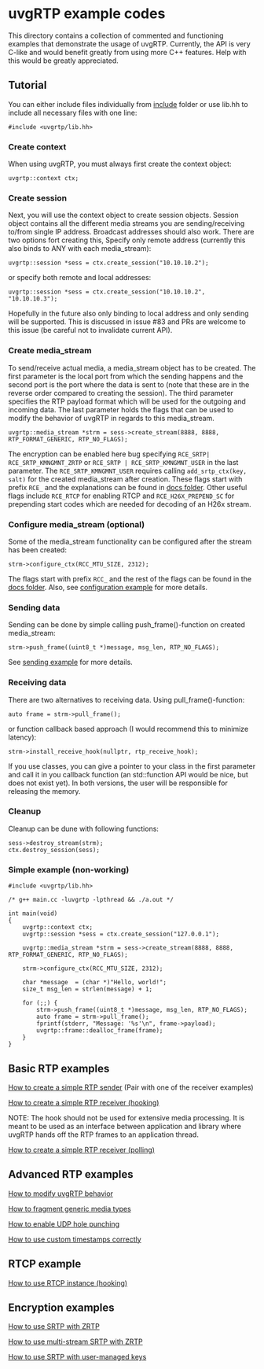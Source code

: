 # uvgRTP example codes

This directory contains a collection of commented and functioning examples that demonstrate the usage of uvgRTP. Currently, the API is very C-like and would benefit greatly from using more C++ features. Help with this would be greatly appreciated.

## Tutorial

You can either include files individually from [include](../include) folder or use lib.hh to include all necessary files with one line:

```
#include <uvgrtp/lib.hh>
```

### Create context

When using uvgRTP, you must always first create the context object:

```
uvgrtp::context ctx;
```
### Create session

Next, you will use the context object to create session objects. Session object contains all the different media streams you are sending/receiving to/from single IP address. Broadcast addresses should also work. There are two options fort creating this, Specify only remote address (currently this also binds to ANY with each media_stream):

```
uvgrtp::session *sess = ctx.create_session("10.10.10.2");
```
or specify both remote and local addresses:

```
uvgrtp::session *sess = ctx.create_session("10.10.10.2", "10.10.10.3");
```

Hopefully in the future also only binding to local address and only sending will be supported. This is discussed in issue #83 and PRs are welcome to this issue (be careful not to invalidate current API).

### Create media_stream

To send/receive actual media, a media_stream object has to be created. The first parameter is the local port from which the sending happens and the second port is the port where the data is sent to (note that these are in the reverse order compared to creating the session). The third parameter specifies the RTP payload format which will be used for the outgoing and incoming data. The last parameter holds the flags that can be used to modify the behavior of uvgRTP in regards to this media_stream. 

```
uvgrtp::media_stream *strm = sess->create_stream(8888, 8888, RTP_FORMAT_GENERIC, RTP_NO_FLAGS);
```

The encryption can be enabled here bug specifying `RCE_SRTP| RCE_SRTP_KMNGMNT_ZRTP` or `RCE_SRTP | RCE_SRTP_KMNGMNT_USER` in the last parameter. The `RCE_SRTP_KMNGMNT_USER` requires calling `add_srtp_ctx(key, salt)` for the created media_stream after creation. These flags start with prefix `RCE_` and the explanations can be found in [docs folder](../docs). Other useful flags include `RCE_RTCP` for enabling RTCP and `RCE_H26X_PREPEND_SC` for prepending start codes which are needed for decoding of an H26x stream.

### Configure media_stream (optional)

Some of the media_stream functionality can be configured after the stream has been created:
```
strm->configure_ctx(RCC_MTU_SIZE, 2312);
```

The flags start with prefix `RCC_` and the rest of the flags can be found in the [docs folder](../docs). Also, see [configuration example](configuration.cc) for more details.

### Sending data

Sending can be done by simple calling push_frame()-function on created media_stream:

```
strm->push_frame((uint8_t *)message, msg_len, RTP_NO_FLAGS);
```
See [sending example](sending.cc) for more details.

### Receiving data

There are two alternatives to receiving data. Using pull_frame()-function:
```
auto frame = strm->pull_frame();
```

or function callback based approach (I would recommend this to minimize latency):

```
strm->install_receive_hook(nullptr, rtp_receive_hook);
```

If you use classes, you can give a pointer to your class in the first parameter and call it in you callback function (an std::function API would be nice, but does not exist yet). In both versions, the user will be responsible for releasing the memory.

### Cleanup

Cleanup can be dune with following functions:
```
sess->destroy_stream(strm);
ctx.destroy_session(sess);
```

### Simple example (non-working)

```
#include <uvgrtp/lib.hh>

/* g++ main.cc -luvgrtp -lpthread && ./a.out */

int main(void)
{
    uvgrtp::context ctx;
    uvgrtp::session *sess = ctx.create_session("127.0.0.1");

    uvgrtp::media_stream *strm = sess->create_stream(8888, 8888, RTP_FORMAT_GENERIC, RTP_NO_FLAGS);

    strm->configure_ctx(RCC_MTU_SIZE, 2312);

    char *message  = (char *)"Hello, world!";
    size_t msg_len = strlen(message) + 1;

    for (;;) {
        strm->push_frame((uint8_t *)message, msg_len, RTP_NO_FLAGS);
        auto frame = strm->pull_frame();
        fprintf(stderr, "Message: '%s'\n", frame->payload);
        uvgrtp::frame::dealloc_frame(frame);
    }
}
```

## Basic RTP examples

[How to create a simple RTP sender](sending.cc) (Pair with one of the receiver examples)

[How to create a simple RTP receiver (hooking)](receiving_hook.cc)

NOTE: The hook should not be used for extensive media processing. It is meant to be used as an interface between application and library where uvgRTP hands off the RTP frames to an application thread.

[How to create a simple RTP receiver (polling)](receiving_poll.cc)

## Advanced RTP examples

[How to modify uvgRTP behavior](configuration.cc)

[How to fragment generic media types](sending_generic.cc)

[How to enable UDP hole punching](binding.cc)

[How to use custom timestamps correctly](custom_timestamps.cc)

## RTCP example

[How to use RTCP instance (hooking)](rtcp_hook.cc)

## Encryption examples

[How to use SRTP with ZRTP](srtp_zrtp.cc)

[How to use multi-stream SRTP with ZRTP](zrtp_multistream.cc)

[How to use SRTP with user-managed keys](srtp_user.cc)
